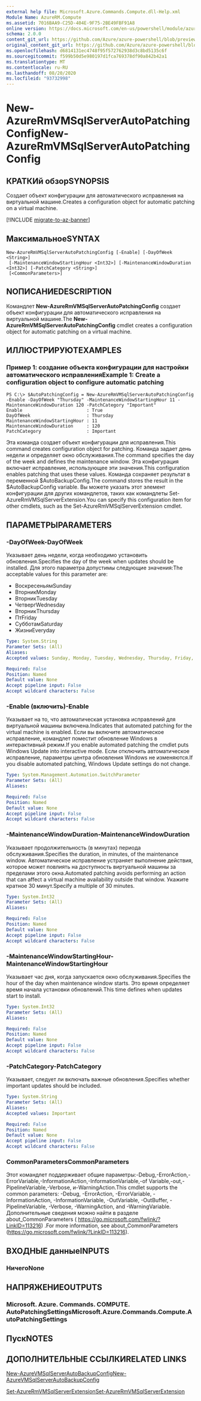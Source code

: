```yaml
---
external help file: Microsoft.Azure.Commands.Compute.dll-Help.xml
Module Name: AzureRM.Compute
ms.assetid: 7016BAA9-C25D-404E-9F75-2BE49FBF91A8
online version: https://docs.microsoft.com/en-us/powershell/module/azurerm.compute/new-azurermvmsqlserverautopatchingconfig
schema: 2.0.0
content_git_url: https://github.com/Azure/azure-powershell/blob/preview/src/ResourceManager/Compute/Commands.Compute/help/New-AzureRmVMSqlServerAutoPatchingConfig.md
original_content_git_url: https://github.com/Azure/azure-powershell/blob/preview/src/ResourceManager/Compute/Commands.Compute/help/New-AzureRmVMSqlServerAutoPatchingConfig.md
ms.openlocfilehash: d6814131ec4748f95f572762938d3c8bd5135c6f
ms.sourcegitcommit: f599b50d5e980197d1fca769378df90a842b42a1
ms.translationtype: MT
ms.contentlocale: ru-RU
ms.lasthandoff: 08/20/2020
ms.locfileid: "93732998"
---
```

# <span data-ttu-id="f50ef-101">New-AzureRmVMSqlServerAutoPatchingConfig</span><span class="sxs-lookup"><span data-stu-id="f50ef-101">New-AzureRmVMSqlServerAutoPatchingConfig</span></span>

## <span data-ttu-id="f50ef-102">КРАТКИй обзор</span><span class="sxs-lookup"><span data-stu-id="f50ef-102">SYNOPSIS</span></span>
<span data-ttu-id="f50ef-103">Создает объект конфигурации для автоматического исправления на виртуальной машине.</span><span class="sxs-lookup"><span data-stu-id="f50ef-103">Creates a configuration object for automatic patching on a virtual machine.</span></span>

[!INCLUDE [migrate-to-az-banner](../../includes/migrate-to-az-banner.md)]

## <span data-ttu-id="f50ef-104">Максимальное</span><span class="sxs-lookup"><span data-stu-id="f50ef-104">SYNTAX</span></span>

```
New-AzureRmVMSqlServerAutoPatchingConfig [-Enable] [-DayOfWeek <String>]
 [-MaintenanceWindowStartingHour <Int32>] [-MaintenanceWindowDuration <Int32>] [-PatchCategory <String>]
 [<CommonParameters>]
```

## <span data-ttu-id="f50ef-105">NОПИСАНИЕ</span><span class="sxs-lookup"><span data-stu-id="f50ef-105">DESCRIPTION</span></span>
<span data-ttu-id="f50ef-106">Командлет **New-AzureRmVMSqlServerAutoPatchingConfig** создает объект конфигурации для автоматического исправления на виртуальной машине.</span><span class="sxs-lookup"><span data-stu-id="f50ef-106">The **New-AzureRmVMSqlServerAutoPatchingConfig** cmdlet creates a configuration object for automatic patching on a virtual machine.</span></span>

## <span data-ttu-id="f50ef-107">ИЛЛЮСТРИРУЮТ</span><span class="sxs-lookup"><span data-stu-id="f50ef-107">EXAMPLES</span></span>

### <span data-ttu-id="f50ef-108">Пример 1: создание объекта конфигурации для настройки автоматического исправления</span><span class="sxs-lookup"><span data-stu-id="f50ef-108">Example 1: Create a configuration object to configure automatic patching</span></span>
```
PS C:\> $AutoPatchingConfig = New-AzureRmVMSqlServerAutoPatchingConfig -Enable -DayOfWeek "Thursday" -MaintenanceWindowStartingHour 11 -MaintenanceWindowDuration 120 -PatchCategory "Important"
Enable                        : True
DayOfWeek                     : Thursday
MaintenanceWindowStartingHour : 11
MaintenanceWindowDuration     : 120
PatchCategory                 : Important
```

<span data-ttu-id="f50ef-109">Эта команда создает объект конфигурации для исправления.</span><span class="sxs-lookup"><span data-stu-id="f50ef-109">This command creates configuration object for patching.</span></span>
<span data-ttu-id="f50ef-110">Команда задает день недели и определяет окно обслуживания.</span><span class="sxs-lookup"><span data-stu-id="f50ef-110">The command specifies the day of the week and defines the maintenance window.</span></span>
<span data-ttu-id="f50ef-111">Эта конфигурация включает исправление, использующее эти значения.</span><span class="sxs-lookup"><span data-stu-id="f50ef-111">This configuration enables patching that uses these values.</span></span>
<span data-ttu-id="f50ef-112">Команда сохраняет результат в переменной $AutoBackupConfig.</span><span class="sxs-lookup"><span data-stu-id="f50ef-112">The command stores the result in the $AutoBackupConfig variable.</span></span>
<span data-ttu-id="f50ef-113">Вы можете указать этот элемент конфигурации для других командлетов, таких как командлеты Set-AzureRmVMSqlServerExtension.</span><span class="sxs-lookup"><span data-stu-id="f50ef-113">You can specify this configuration item for other cmdlets, such as the Set-AzureRmVMSqlServerExtension cmdlet.</span></span>

## <span data-ttu-id="f50ef-114">ПАРАМЕТРЫ</span><span class="sxs-lookup"><span data-stu-id="f50ef-114">PARAMETERS</span></span>

### <span data-ttu-id="f50ef-115">-DayOfWeek</span><span class="sxs-lookup"><span data-stu-id="f50ef-115">-DayOfWeek</span></span>
<span data-ttu-id="f50ef-116">Указывает день недели, когда необходимо установить обновления.</span><span class="sxs-lookup"><span data-stu-id="f50ef-116">Specifies the day of the week when updates should be installed.</span></span>
<span data-ttu-id="f50ef-117">Для этого параметра допустимы следующие значения:</span><span class="sxs-lookup"><span data-stu-id="f50ef-117">The acceptable values for this parameter are:</span></span>
- <span data-ttu-id="f50ef-118">Воскресеньям</span><span class="sxs-lookup"><span data-stu-id="f50ef-118">Sunday</span></span>
- <span data-ttu-id="f50ef-119">Вторник</span><span class="sxs-lookup"><span data-stu-id="f50ef-119">Monday</span></span>
- <span data-ttu-id="f50ef-120">Вторник</span><span class="sxs-lookup"><span data-stu-id="f50ef-120">Tuesday</span></span>
- <span data-ttu-id="f50ef-121">Четверг</span><span class="sxs-lookup"><span data-stu-id="f50ef-121">Wednesday</span></span>
- <span data-ttu-id="f50ef-122">Вторник</span><span class="sxs-lookup"><span data-stu-id="f50ef-122">Thursday</span></span>
- <span data-ttu-id="f50ef-123">Пт</span><span class="sxs-lookup"><span data-stu-id="f50ef-123">Friday</span></span>
- <span data-ttu-id="f50ef-124">Субботам</span><span class="sxs-lookup"><span data-stu-id="f50ef-124">Saturday</span></span>
- <span data-ttu-id="f50ef-125">Жизни</span><span class="sxs-lookup"><span data-stu-id="f50ef-125">Everyday</span></span>

```yaml
Type: System.String
Parameter Sets: (All)
Aliases:
Accepted values: Sunday, Monday, Tuesday, Wednesday, Thursday, Friday, Saturday, Everyday

Required: False
Position: Named
Default value: None
Accept pipeline input: False
Accept wildcard characters: False
```

### <span data-ttu-id="f50ef-126">-Enable (включить)</span><span class="sxs-lookup"><span data-stu-id="f50ef-126">-Enable</span></span>
<span data-ttu-id="f50ef-127">Указывает на то, что автоматическая установка исправлений для виртуальной машины включена.</span><span class="sxs-lookup"><span data-stu-id="f50ef-127">Indicates that automated patching for the virtual machine is enabled.</span></span>
<span data-ttu-id="f50ef-128">Если вы включите автоматическое исправление, командлет поместит обновление Windows в интерактивный режим.</span><span class="sxs-lookup"><span data-stu-id="f50ef-128">If you enable automated patching the cmdlet puts Windows Update into interactive mode.</span></span>
<span data-ttu-id="f50ef-129">Если отключить автоматическое исправление, параметры центра обновления Windows не изменяются.</span><span class="sxs-lookup"><span data-stu-id="f50ef-129">If you disable automated patching, Windows Update settings do not change.</span></span>

```yaml
Type: System.Management.Automation.SwitchParameter
Parameter Sets: (All)
Aliases:

Required: False
Position: Named
Default value: None
Accept pipeline input: False
Accept wildcard characters: False
```

### <span data-ttu-id="f50ef-130">-MaintenanceWindowDuration</span><span class="sxs-lookup"><span data-stu-id="f50ef-130">-MaintenanceWindowDuration</span></span>
<span data-ttu-id="f50ef-131">Указывает продолжительность (в минутах) периода обслуживания.</span><span class="sxs-lookup"><span data-stu-id="f50ef-131">Specifies the duration, in minutes, of the maintenance window.</span></span>
<span data-ttu-id="f50ef-132">Автоматическое исправление устраняет выполнение действия, которое может повлиять на доступность виртуальной машины за пределами этого окна.</span><span class="sxs-lookup"><span data-stu-id="f50ef-132">Automated patching avoids performing an action that can affect a virtual machine availability outside that window.</span></span>
<span data-ttu-id="f50ef-133">Укажите кратное 30 минут.</span><span class="sxs-lookup"><span data-stu-id="f50ef-133">Specify a multiple of 30 minutes.</span></span>

```yaml
Type: System.Int32
Parameter Sets: (All)
Aliases:

Required: False
Position: Named
Default value: None
Accept pipeline input: False
Accept wildcard characters: False
```

### <span data-ttu-id="f50ef-134">-MaintenanceWindowStartingHour</span><span class="sxs-lookup"><span data-stu-id="f50ef-134">-MaintenanceWindowStartingHour</span></span>
<span data-ttu-id="f50ef-135">Указывает час дня, когда запускается окно обслуживания.</span><span class="sxs-lookup"><span data-stu-id="f50ef-135">Specifies the hour of the day when maintenance window starts.</span></span>
<span data-ttu-id="f50ef-136">Это время определяет время начала установки обновлений.</span><span class="sxs-lookup"><span data-stu-id="f50ef-136">This time defines when updates start to install.</span></span>

```yaml
Type: System.Int32
Parameter Sets: (All)
Aliases:

Required: False
Position: Named
Default value: None
Accept pipeline input: False
Accept wildcard characters: False
```

### <span data-ttu-id="f50ef-137">-PatchCategory</span><span class="sxs-lookup"><span data-stu-id="f50ef-137">-PatchCategory</span></span>
<span data-ttu-id="f50ef-138">Указывает, следует ли включать важные обновления.</span><span class="sxs-lookup"><span data-stu-id="f50ef-138">Specifies whether important updates should be included.</span></span>

```yaml
Type: System.String
Parameter Sets: (All)
Aliases:
Accepted values: Important

Required: False
Position: Named
Default value: None
Accept pipeline input: False
Accept wildcard characters: False
```

### <span data-ttu-id="f50ef-139">CommonParameters</span><span class="sxs-lookup"><span data-stu-id="f50ef-139">CommonParameters</span></span>
<span data-ttu-id="f50ef-140">Этот командлет поддерживает общие параметры:-Debug,-ErrorAction,-ErrorVariable,-InformationAction,-InformationVariable,-of Variable,-out,-PipelineVariable,-Verbose, и-WarningAction.</span><span class="sxs-lookup"><span data-stu-id="f50ef-140">This cmdlet supports the common parameters: -Debug, -ErrorAction, -ErrorVariable, -InformationAction, -InformationVariable, -OutVariable, -OutBuffer, -PipelineVariable, -Verbose, -WarningAction, and -WarningVariable.</span></span> <span data-ttu-id="f50ef-141">Дополнительные сведения можно найти в разделе about_CommonParameters ( https://go.microsoft.com/fwlink/?LinkID=113216) .</span><span class="sxs-lookup"><span data-stu-id="f50ef-141">For more information, see about_CommonParameters (https://go.microsoft.com/fwlink/?LinkID=113216).</span></span>

## <span data-ttu-id="f50ef-142">ВХОДНЫЕ данные</span><span class="sxs-lookup"><span data-stu-id="f50ef-142">INPUTS</span></span>

### <span data-ttu-id="f50ef-143">Ничего</span><span class="sxs-lookup"><span data-stu-id="f50ef-143">None</span></span>

## <span data-ttu-id="f50ef-144">НАПРЯЖЕНИЕ</span><span class="sxs-lookup"><span data-stu-id="f50ef-144">OUTPUTS</span></span>

### <span data-ttu-id="f50ef-145">Microsoft. Azure. Commands. COMPUTE. AutoPatchingSettings</span><span class="sxs-lookup"><span data-stu-id="f50ef-145">Microsoft.Azure.Commands.Compute.AutoPatchingSettings</span></span>

## <span data-ttu-id="f50ef-146">Пуск</span><span class="sxs-lookup"><span data-stu-id="f50ef-146">NOTES</span></span>

## <span data-ttu-id="f50ef-147">ДОПОЛНИТЕЛЬНЫЕ ССЫЛКИ</span><span class="sxs-lookup"><span data-stu-id="f50ef-147">RELATED LINKS</span></span>

[<span data-ttu-id="f50ef-148">New-AzureVMSqlServerAutoBackupConfig</span><span class="sxs-lookup"><span data-stu-id="f50ef-148">New-AzureVMSqlServerAutoBackupConfig</span></span>](./New-AzureVMSqlServerAutoBackupConfig.md)

[<span data-ttu-id="f50ef-149">Set-AzureRmVMSqlServerExtension</span><span class="sxs-lookup"><span data-stu-id="f50ef-149">Set-AzureRmVMSqlServerExtension</span></span>](./Set-AzureRMVMSqlServerExtension.md)


